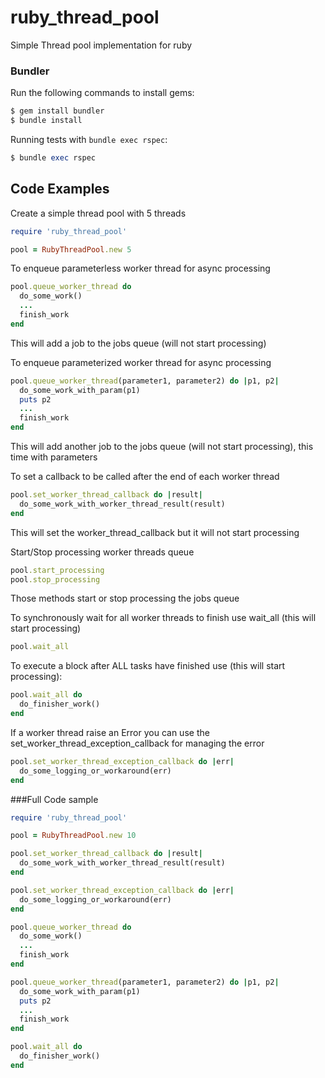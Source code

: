 # ruby_thread_pool
Simple Thread pool implementation for ruby

### Bundler
Run the following commands to install gems:

```ruby
$ gem install bundler
$ bundle install
```
Running tests with `bundle exec rspec`:

```ruby
$ bundle exec rspec
```

## Code Examples

Create a simple thread pool with 5 threads

```ruby
require 'ruby_thread_pool'

pool = RubyThreadPool.new 5
```
To enqueue parameterless worker thread for async processing

```ruby
pool.queue_worker_thread do
  do_some_work()
  ...
  finish_work
end
```
This will add a job to the jobs queue (will not start processing)

To enqueue parameterized worker thread for async processing

```ruby
pool.queue_worker_thread(parameter1, parameter2) do |p1, p2|
  do_some_work_with_param(p1)
  puts p2
  ...
  finish_work
end
```
This will add another job to the jobs queue (will not start processing), this time with parameters

To set a callback to be called after the end of each worker thread
```ruby
pool.set_worker_thread_callback do |result|
  do_some_work_with_worker_thread_result(result)
end
```
This will set the worker_thread_callback but it will not start processing

Start/Stop processing worker threads queue
```ruby
pool.start_processing
pool.stop_processing
```
Those methods start or stop processing the jobs queue

To synchronously wait for all worker threads to finish use wait_all (this will start processing)
```ruby
pool.wait_all
```
To execute a block after ALL tasks have finished use  (this will start processing):
```ruby
pool.wait_all do
  do_finisher_work()
end
```
If a worker thread raise an Error you can use the set_worker_thread_exception_callback for managing the error
```ruby
pool.set_worker_thread_exception_callback do |err|
  do_some_logging_or_workaround(err)
end
```
###Full Code sample
```ruby
require 'ruby_thread_pool'

pool = RubyThreadPool.new 10

pool.set_worker_thread_callback do |result|
  do_some_work_with_worker_thread_result(result)
end

pool.set_worker_thread_exception_callback do |err|
  do_some_logging_or_workaround(err)
end

pool.queue_worker_thread do
  do_some_work()
  ...
  finish_work
end

pool.queue_worker_thread(parameter1, parameter2) do |p1, p2|
  do_some_work_with_param(p1)
  puts p2
  ...
  finish_work
end

pool.wait_all do
  do_finisher_work()
end
```
